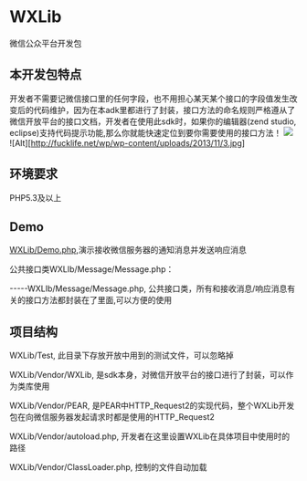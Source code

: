 WXLib
=====

微信公众平台开发包

本开发包特点
-----
开发者不需要记微信接口里的任何字段，也不用担心某天某个接口的字段值发生改变后的代码维护，因为在本adk里都进行了封装，接口方法的命名规则严格遵从了微信开放平台的接口文档，开发者在使用此sdk时，如果你的编辑器(zend studio, eclipse)支持代码提示功能,那么你就能快速定位到要你需要使用的接口方法！
<img src="http://fucklife.net/wp/wp-content/uploads/2013/11/3.jpg" />
![Alt][http://fucklife.net/wp/wp-content/uploads/2013/11/3.jpg]

环境要求
-----

PHP5.3及以上

Demo
-----
<a href="https://github.com/octans/WXLib/blob/master/demo.php">WXLib/Demo.php</a>,演示接收微信服务器的通知消息并发送响应消息



公共接口类WXLIb/Message/Message.php：

-----WXLIb/Message/Message.php, 公共接口类，所有和接收消息/响应消息有关的接口方法都封装在了里面,可以方便的使用

项目结构
-----
WXLib/Test, 此目录下存放开放中用到的测试文件，可以忽略掉

WXLib/Vendor/WXLib, 是sdk本身，对微信开放平台的接口进行了封装，可以作为类库使用

WXLib/Vendor/PEAR, 是PEAR中HTTP_Request2的实现代码，整个WXLib开发包在向微信服务器发起请求时都是使用的HTTP_Request2

WXLib/Vendor/autoload.php, 开发者在这里设置WXLib在具体项目中使用时的路径

WXLib/Vendor/ClassLoader.php, 控制的文件自动加载
